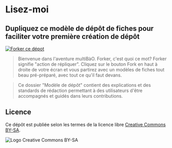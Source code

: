 # Lisez-moi

## Dupliquez ce modèle de dépôt de fiches pour faciliter votre première création de dépôt

[![Forker ce dépot](https://raw.githubusercontent.com/multibao/guideutilisateur/master/media/Scrab.png)](https://github.com/multibao/guideutilisateur#fork-destination-box)

> Bienvenue dans l'aventure multiBàO. Forker, c'est quoi ce mot? Forker signifie "action de répliquer". Cliquez sur le bouton Fork en haut à droite de votre écran et vous partirez avec un modèles de fiches tout beau pré-préparé, avec tout ce qu'il faut devans. 

> Ce dossier "Modèle de dépôt" contient des explications et des standards de rédaction permettant à des utilisateurs d'être accompagnés et guidés dans leurs contributions.

## Licence

Ce dépôt est publiée selon les termes de la licence libre [Creative Commons BY-SA](https://creativecommons.org/licenses/by-sa/4.0/fr/).

![Logo Creative Commons BY-SA](https://github.com/multibao/guideutilisateur/blob/master/media/cc-by-sa_0.png?raw=true)

